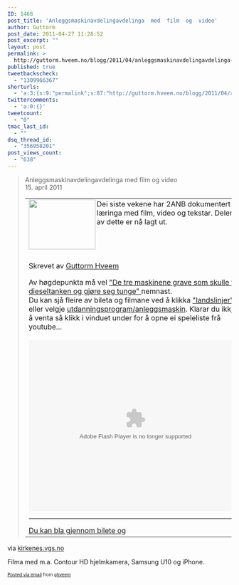 ```yaml
---
ID: 1468
post_title: 'Anleggsmaskinavdelingavdelinga  med  film  og  video'
author: Guttorm
post_date: 2011-04-27 11:28:52
post_excerpt: ""
layout: post
permalink: >
  http://guttorm.hveem.no/blogg/2011/04/anleggsmaskinavdelingavdelinga-med-film-og-video/
published: true
tweetbackscheck:
  - "1309966367"
shorturls:
  - 'a:3:{s:9:"permalink";s:87:"http://guttorm.hveem.no/blogg/2011/04/anleggsmaskinavdelingavdelinga-med-film-og-video/";s:7:"tinyurl";s:26:"http://tinyurl.com/66pw68n";s:4:"isgd";s:19:"http://is.gd/ugbqnX";}'
twittercomments:
  - 'a:0:{}'
tweetcount:
  - "0"
tmac_last_id:
  - ""
dsq_thread_id:
  - "356958201"
post_views_count:
  - "638"
---
```

<div class='posterous_autopost'>
<div class="posterous_bookmarklet_entry">
<blockquote class="posterous_long_quote"><p>Anleggsmaskinavdelingavdelinga med film og video<br />15. april 2011</p>
<table border="0">
<tr>
<td><img class="sak" src="http://www.kirkenes.vgs.no/showImg.aspx?id=P8010046.JPG&amp;sc=H&amp;sz=150" border="0" align="left" height="112" alt="" width="150" /><span class="ingress-1">Dei siste vekene har 2ANB dokumentert læringa med film, video og tekstar. Deler av dette er nå lagt ut.  </span></td>
</tr>
<tr>
<td>&nbsp;<br /><img src="http://www.kirkenes.vgs.no/default.aspx?mid=336&amp;nid=4251/grafikk/linje1.gif" height="1" width="250" /><br />Skrevet av <a href="mailto:Guttorm.Hveem@ffk.no">Guttorm Hveem</a><br /><img src="http://www.kirkenes.vgs.no/default.aspx?mid=336&amp;nid=4251/grafikk/linje1.gif" height="1" width="250" />
<p>Av høgdepunkta må vel <a href="http://www.kirkenes.vgs.no/default.aspx?mid=443&amp;nid=4249"> "De tre maskinene grave som skulle til dieseltanken og gjøre seg tunge" </a>nemnast. <br />  Du kan sjå fleire av bileta og filmane ved å klikka <a href="http://www.kirkenes.vgs.no/default.aspx?mid=443">"landslinjer"</a> eller velgje <a href="http://www.kirkenes.vgs.no/default.aspx?mid=443">utdanningsprogram/anleggsmaskin</a>.    Klarar du ikkje å venta så klikk i vinduet under for å opne ei speleliste frå youtube...<br /> <br />
<object width="480" height="385"><param name="movie" value="http://www.youtube.com/p/F54129AF3817B3C3?hl=nb_NO&#038;fs=1"></param><param name="allowFullScreen" value="true"></param><param name="allowscriptaccess" value="always"></param><embed src="http://www.youtube.com/p/F54129AF3817B3C3?hl=nb_NO&#038;fs=1" type="application/x-shockwave-flash" width="480" height="385" allowscriptaccess="always" allowfullscreen="true"></embed></object>
    </p>
<hr />    <a href="http://www.flickr.com/photos/kirkenesvgs/sets/72157626108732204/">Du kan bla gjennom bilete og</a></td>
</tr>
</table>
</blockquote>
<div class="posterous_quote_citation">via <a href="http://www.kirkenes.vgs.no/default.aspx?mid=336&amp;nid=4251">kirkenes.vgs.no</a></div>
<p>Filma med m.a. Contour HD hjelmkamera, Samsung U10 og iPhone.</p>
</div>
<p style="font-size: 10px;">  <a href="http://posterous.com">Posted via email</a>   from <a href="http://ghveem.posterous.com/anleggsmaskinavdelingavdelinga-med-film-og-vi">ghveem</a>  </p>
</div>